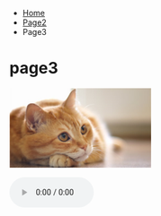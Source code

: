 <ul class="breadcrumb">
  <li><a href="index.html">Home</a></li>
  <li><a href="page2.html">Page2</a></li>
  <li>Page3</li>
</ul>
<h1>page3 </h1>
 
<p>
  <img src="img/Cat.jpg" style="width:50%;" />
  </p>




<audio controls style="width: 150px; display: block;" >

<source src="<iframe src="https://archive.org/embed/untitled_20171205_2012" width="560" height="384" frameborder="0" webkitallowfullscreen="true" mozallowfullscreen="true" allowfullscreen></iframe>.ogg" type="audio/ogg" >

<source src="<iframe src="https://archive.org/embed/untitled_20171205_2012" width="560" height="384" frameborder="0" webkitallowfullscreen="true" mozallowfullscreen="true" allowfullscreen></iframe>.mp3" type="audio/mpeg">

<br />Your browser does not support the audio element.<br />

</audio>
